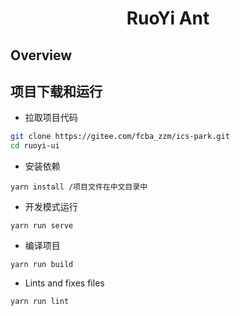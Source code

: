 <h1 align="center">RuoYi Ant</h1>

## Overview

## 项目下载和运行

- 拉取项目代码

```bash
git clone https://gitee.com/fcba_zzm/ics-park.git
cd ruoyi-ui
```

- 安装依赖

```
yarn install /项目文件在中文目录中
```

- 开发模式运行

```
yarn run serve
```

- 编译项目

```
yarn run build
```

- Lints and fixes files

```
yarn run lint
```

